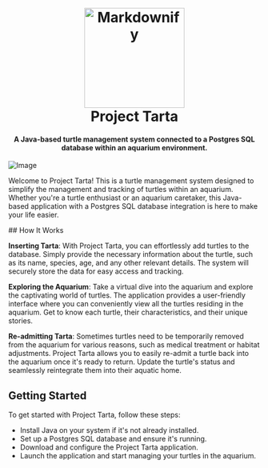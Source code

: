 <h1 align="center">
  <br>
  <a><img src="https://icons-for-free.com/iconfiles/png/512/java+original+wordmark-1324760550562670345.png" alt="Markdownify" width="200"></a>
  <br>
  Project Tarta
  <br>
</h1>

<h4 align="center">A Java-based turtle management system connected to a Postgres SQL database within an aquarium environment.</h4>

<!-- 
<p align="center">
  <a href="https://badge.fury.io/js/electron-markdownify">
    <img src="https://badge.fury.io/js/electron-markdownify.svg"
         alt="Gitter">
  </a>
  <a href="https://gitter.im/amitmerchant1990/electron-markdownify"><img src="https://badges.gitter.im/amitmerchant1990/electron-markdownify.svg"></a>
  <a href="https://saythanks.io/to/bullredeyes@gmail.com">
      <img src="https://img.shields.io/badge/SayThanks.io-%E2%98%BC-1EAEDB.svg">
  </a>
  <a href="https://www.paypal.me/AmitMerchant">
    <img src="https://img.shields.io/badge/$-donate-ff69b4.svg?maxAge=2592000&amp;style=flat">
  </a>
</p>

<p align="center">
  <a href="#key-features">Key Features</a> •
  <a href="#how-to-use">How To Use</a> •
  <a href="#download">Download</a> •
  <a href="#credits">Credits</a> •
  <a href="#related">Related</a> •
  <a href="#license">License</a>
</p>
-->

![Image](https://res.cloudinary.com/maltob03/image/upload/v1684605688/Screenshot_2023-05-20_alle_20.01.00_i93l7l.png)



Welcome to Project Tarta! This is a turtle management system designed to simplify the management and tracking of turtles within an aquarium. Whether you're a turtle enthusiast or an aquarium caretaker, this Java-based application with a Postgres SQL database integration is here to make your life easier.

## How It Works

**Inserting Tarta**: With Project Tarta, you can effortlessly add turtles to the database. Simply provide the necessary information about the turtle, such as its name, species, age, and any other relevant details. The system will securely store the data for easy access and tracking.


**Exploring the Aquarium**: Take a virtual dive into the aquarium and explore the captivating world of turtles. The application provides a user-friendly interface where you can conveniently view all the turtles residing in the aquarium. Get to know each turtle, their characteristics, and their unique stories.


**Re-admitting Tarta**: Sometimes turtles need to be temporarily removed from the aquarium for various reasons, such as medical treatment or habitat adjustments. Project Tarta allows you to easily re-admit a turtle back into the aquarium once it's ready to return. Update the turtle's status and seamlessly reintegrate them into their aquatic home.

## Getting Started

To get started with Project Tarta, follow these steps:

* Install Java on your system if it's not already installed.
* Set up a Postgres SQL database and ensure it's running.
* Download and configure the Project Tarta application.
* Launch the application and start managing your turtles in the aquarium.
